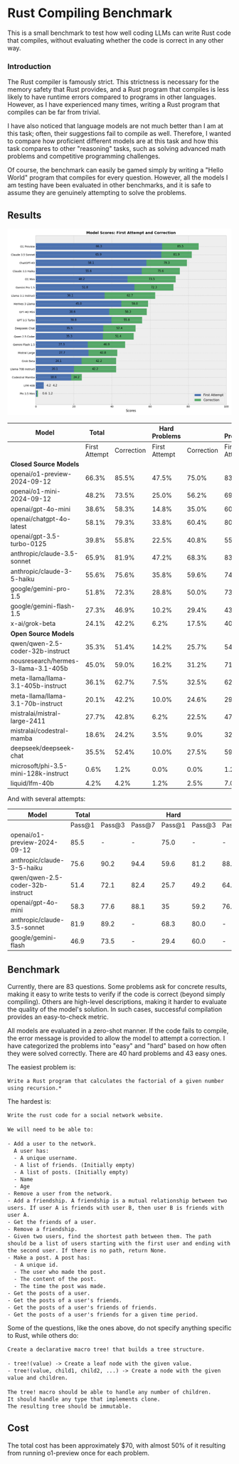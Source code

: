 # Rust Compiling Benchmark #

This is a small benchmark to test how well coding LLMs can write Rust code that compiles, without evaluating whether the code is correct in any other way.

### Introduction ###

The Rust compiler is famously strict. This strictness is necessary for the memory safety that Rust provides, and a Rust program that compiles is less likely to have runtime errors compared to programs in other languages. However, as I have experienced many times, writing a Rust program that compiles can be far from trivial.

I have also noticed that language models are not much better than I am at this task; often, their suggestions fail to compile as well. Therefore, I wanted to compare how proficient different models are at this task and how this task compares to other "reasoning" tasks, such as solving advanced math problems and competitive programming challenges.

Of course, the benchmark can easily be gamed simply by writing a "Hello World" program that compiles for every question. However, all the models I am testing have been evaluated in other benchmarks, and it is safe to assume they are genuinely attempting to solve the problems.

## Results ##

![results image](rust_bench_image1.png)

| Model | Total | | Hard Problems | | Easy Problems | |
|-------|--------|--------|---------------|--------|---------------|--------|
| | First Attempt | Correction | First Attempt | Correction | First Attempt | Correction |
| **Closed Source Models** |||||||
| openai/o1-preview-2024-09-12 | 66.3% | 85.5% | 47.5% | 75.0% | 83.7% | 95.3% |
| openai/o1-mini-2024-09-12 | 48.2% | 73.5% | 25.0% | 56.2% | 69.8% | 89.5% |
| openai/gpt-4o-mini | 38.6% | 58.3% | 14.8% | 35.0% | 60.9% | 79.9% |
| openai/chatgpt-4o-latest | 58.1% | 79.3% | 33.8% | 60.4% | 80.7% | 96.9% |
| openai/gpt-3.5-turbo-0125 | 39.8% | 55.8% | 22.5% | 40.8% | 55.8% | 69.8% |
| anthropic/claude-3.5-sonnet | 65.9% | 81.9% | 47.2% | 68.3% | 83.3% | 94.6% |
| anthropic/claude-3-5-haiku | 55.6% | 75.6% | 35.8% | 59.6% | 74.1% | 90.4% |
| google/gemini-pro-1.5 | 51.8% | 72.3% | 28.8% | 50.0% | 73.3% | 93.0% |
| google/gemini-flash-1.5 | 27.3% | 46.9% | 10.2% | 29.4% | 43.2% | 63.2% |
| x-ai/grok-beta | 24.1% | 42.2% | 6.2% | 17.5% | 40.7% | 65.1% |
| **Open Source Models** |||||||
| qwen/qwen-2.5-coder-32b-instruct | 35.3% | 51.4% | 14.2% | 25.7% | 54.8% | 75.3% |
| nousresearch/hermes-3-llama-3.1-405b | 45.0% | 59.0% | 16.2% | 31.2% | 71.7% | 84.9% |
| meta-llama/llama-3.1-405b-instruct | 36.1% | 62.7% | 7.5% | 32.5% | 62.8% | 90.7% |
| meta-llama/llama-3.1-70b-instruct | 20.1% | 42.2% | 10.0% | 24.6% | 29.5% | 58.5% |
| mistralai/mistral-large-2411 | 27.7% | 42.8% | 6.2% | 22.5% | 47.7% | 61.6% |
| mistralai/codestral-mamba | 18.6% | 24.2% | 3.5% | 9.0% | 32.6% | 38.4% |
| deepseek/deepseek-chat | 35.5% | 52.4% | 10.0% | 27.5% | 59.3% | 75.6% |
| microsoft/phi-3.5-mini-128k-instruct | 0.6% | 1.2% | 0.0% | 0.0% | 1.2% | 2.3% |
| liquid/lfm-40b | 4.2% | 4.2% | 1.2% | 2.5% | 7.0% | 5.8% |

And with several attempts:

| Model | Total ||| Hard ||| Easy |||
|-------|-------|-------|-------|-------|-------|-------|-------|-------|-------|
| | Pass@1 | Pass@3 | Pass@7 | Pass@1 | Pass@3 | Pass@7 | Pass@1 | Pass@3 | Pass@7 |
| openai/o1-preview-2024-09-12 | 85.5 | - | - | 75.0 | - | - | 95.3 | - | - |
| anthropic/claude-3-5-haiku | 75.6 | 90.2 | 94.4 | 59.6 | 81.2 | 88.3 | 90.4 | 98.7 | 100.0 |
| qwen/qwen-2.5-coder-32b-instruct | 51.4 | 72.1 | 82.4 | 25.7 | 49.2 | 64.9 | 75.3 | 93.4 | 98.8 |
| openai/gpt-4o-mini | 58.3 | 77.6 | 88.1 | 35 | 59.2 | 76.3 | 79.9 | 94.7 | 99.1 |
| anthropic/claude-3.5-sonnet | 81.9 | 89.2 | - | 68.3 | 80.0 | - | 94.6 | 97.7 | - |
| google/gemini-flash | 46.9 | 73.5 | - | 29.4 | 60.0 | - | 63.2 | 86.0 | - |

## Benchmark ##

Currently, there are 83 questions. Some problems ask for concrete results, making it easy to write tests to verify if the code is correct (beyond simply compiling). Others are high-level descriptions, making it harder to evaluate the quality of the model's solution. In such cases, successful compilation provides an easy-to-check metric.

All models are evaluated in a zero-shot manner. If the code fails to compile, the error message is provided to allow the model to attempt a correction. I have categorized the problems into "easy" and "hard" based on how often they were solved correctly. There are 40 hard problems and 43 easy ones.

The easiest problem is:

```
Write a Rust program that calculates the factorial of a given number using recursion.*
```

The hardest is:

```
Write the rust code for a social network website.

We will need to be able to:

- Add a user to the network.
  A user has:
  - A unique username.
  - A list of friends. (Initially empty)
  - A list of posts. (Initially empty)
  - Name
  - Age
- Remove a user from the network.
- Add a friendship. A friendship is a mutual relationship between two users. If user A is friends with user B, then user B is friends with user A.
- Get the friends of a user.
- Remove a friendship.
- Given two users, find the shortest path between them. The path should be a list of users starting with the first user and ending with the second user. If there is no path, return None.
- Make a post. A post has:
  - A unique id.
  - The user who made the post.
  - The content of the post.
  - The time the post was made.
- Get the posts of a user.
- Get the posts of a user's friends.
- Get the posts of a user's friends of friends.
- Get the posts of a user's friends for a given time period.
```

Some of the questions, like the ones above, do not specify anything specific to Rust, while others do:

```
Create a declarative macro tree! that builds a tree structure.

- tree!(value) -> Create a leaf node with the given value.
- tree!(value, child1, child2, ...) -> Create a node with the given value and children.

The tree! macro should be able to handle any number of children.
It should handle any type that implements clone.
The resulting tree should be immutable.
```

## Cost ##

The total cost has been approximately $70, with almost 50% of it resulting from running o1-preview once for each problem.



